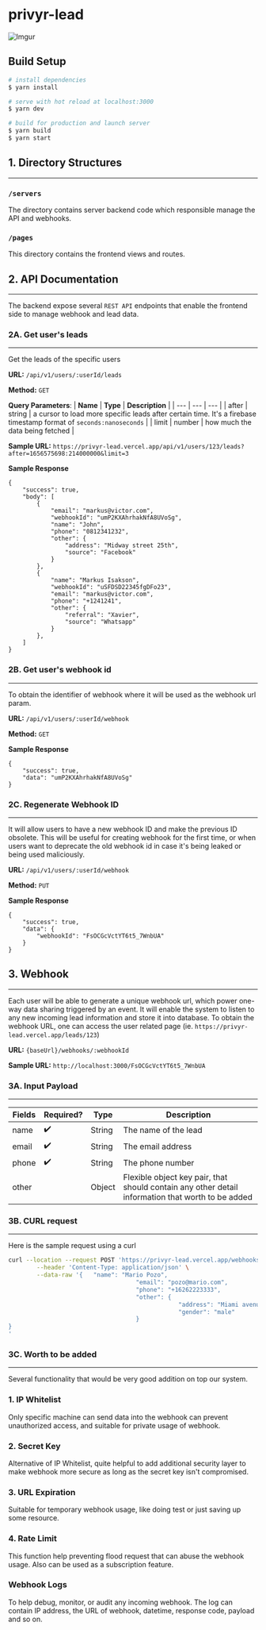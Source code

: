 # privyr-lead

![Imgur](https://i.imgur.com/Dx2vQgg.png)

## Build Setup

```bash
# install dependencies
$ yarn install

# serve with hot reload at localhost:3000
$ yarn dev

# build for production and launch server
$ yarn build
$ yarn start

```

## 1. Directory Structures

---

### `/servers`

The directory contains server backend code which responsible manage the API and webhooks.

### `/pages`

This directory contains the frontend views and routes.

## 2. API Documentation

---

The backend expose several `REST API` endpoints that enable the frontend side to manage webhook and lead data.

### 2A. Get user's leads

---

Get the leads of the specific users

**URL:** `/api/v1/users/:userId/leads`

**Method:** `GET`

**Query Parameters**:
| **Name** | **Type** | **Description** |
| --- | --- | --- |
| after | string | a cursor to load more specific leads after certain time. It's a firebase timestamp format of `seconds:nanoseconds` |
| limit | number | how much the data being fetched |

**Sample URL:** `https://privyr-lead.vercel.app/api/v1/users/123/leads?after=1656575698:214000000&limit=3`

**Sample Response**

```
{
	"success": true,
	"body": [
		{
			"email": "markus@victor.com",
			"webhookId": "umP2KXAhrhakNfA8UVoSg",
			"name": "John",
			"phone": "0812341232",
			"other": {
				"address": "Midway street 25th",
				"source": "Facebook"
			}
		},
		{
			"name": "Markus Isakson",
			"webhookId": "uSFDSD22345fgDFo23",
			"email": "markus@victor.com",
			"phone": "+1241241",
			"other": {
				"referral": "Xavier",
				"source": "Whatsapp"
			}
		},
	]
}
```

### 2B. Get user's webhook id

---

To obtain the identifier of webhook where it will be used as the webhook url param.

**URL:** `/api/v1/users/:userId/webhook`

**Method:** `GET`

**Sample Response**

```
{
	"success": true,
	"data": "umP2KXAhrhakNfA8UVoSg"
}
```

### 2C. Regenerate Webhook ID

---

It will allow users to have a new webhook ID and make the previous ID obsolete. This will be useful for creating webhook for the first time, or when users want to deprecate the old webhook id in case it's being leaked or being used maliciously.

**URL:** `/api/v1/users/:userId/webhook`

**Method:** `PUT`

**Sample Response**

```
{
	"success": true,
	"data": {
		"webhookId": "FsOCGcVctYT6t5_7WnbUA"
	}
}
```

## 3. Webhook

---

Each user will be able to generate a unique webhook url, which power one-way data sharing triggered by an event. It will enable the system to listen to any new incoming lead information and store it into database. To obtain the webhook URL, one can access the user related page (ie. `https://privyr-lead.vercel.app/leads/123`)

**URL:** `{baseUrl}/webhooks/:webhookId`

**Sample URL:** `http://localhost:3000/FsOCGcVctYT6t5_7WnbUA`

### 3A. Input Payload

---

| Fields | Required? | Type   | Description                                                                                       |
| ------ | --------- | ------ | ------------------------------------------------------------------------------------------------- |
| name   | ✔️        | String | The name of the lead                                                                              |
| email  | ✔️        | String | The email address                                                                                 |
| phone  | ✔️        | String | The phone number                                                                                  |
| other  |           | Object | Flexible object key pair, that should contain any other detail information that worth to be added |

### 3B. CURL request

---

Here is the sample request using a curl

```bash
curl --location --request POST 'https://privyr-lead.vercel.app/webhooks/y3qt3O1X5f4w8n3Qvi3uK' \
		--header 'Content-Type: application/json' \
		--data-raw '{	"name": "Mario Pozo",
									"email": "pozo@mario.com",
									"phone": "+16262223333",
									"other": {
												"address": "Miami avenue 27th",
												"gender": "male"
									}
}
'
```

### 3C. Worth to be added

---

Several functionality that would be very good addition on top our system.

### 1. IP Whitelist

Only specific machine can send data into the webhook can prevent unauthorized access, and suitable for private usage of webhook.

### 2. Secret Key

Alternative of IP Whitelist, quite helpful to add additional security layer to make webhook more secure as long as the secret key isn't compromised.

### 3. URL Expiration

Suitable for temporary webhook usage, like doing test or just saving up some resource.

### 4. Rate Limit

This function help preventing flood request that can abuse the webhook usage. Also can be used as a subscription feature.

### Webhook Logs

To help debug, monitor, or audit any incoming webhook. The log can contain IP address, the URL of webhook, datetime, response code, payload and so on.
